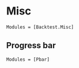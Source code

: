 # Misc

```@autodocs
Modules = [Backtest.Misc]
```

## Progress bar
```@autodocs
Modules = [Pbar]
```
